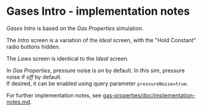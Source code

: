 # Gases Intro - implementation notes

_Gases Intro_ is based on the _Gas Properties_ simulation.

The _Intro_ screen is a variation of the _Ideal_ screen, with the "Hold Constant" radio buttons hidden.

The _Laws_ screen is identical to the _Ideal_ screen.

In _Gas Properties_, pressure noise is _on_ by default. In this sim, pressure noise if _off_ by default.  
If desired, it can be enabled using query parameter `pressureNoise=true`.

For further implementation notes,
see [gas-properties/doc/implementation-notes.md](https://github.com/phetsims/gas-properties/blob/main/doc/implementation-notes.md).
